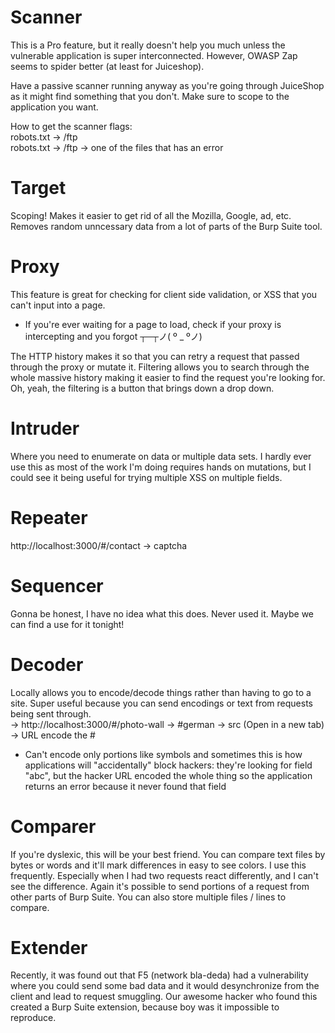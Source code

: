 # Scanner 
This is a Pro feature, but it really doesn't help you much unless the vulnerable application is super interconnected. However, OWASP Zap seems to spider better (at least for Juiceshop).

Have a passive scanner running anyway as you're going through JuiceShop as it might find something that you don't. Make sure to scope to the application you want.

How to get the scanner flags:  
robots.txt -> /ftp  
robots.txt -> /ftp -> one of the files that has an error

# Target
Scoping! Makes it easier to get rid of all the Mozilla, Google, ad, etc. Removes random unncessary data from a lot of parts of the Burp Suite tool.

# Proxy
This feature is great for checking for client side validation, or XSS that you can't input into a page.

* If you're ever waiting for a page to load, check if your proxy is intercepting and you forgot ┬─┬ノ( º _ ºノ)

The HTTP history makes it so that you can retry a request that passed through the proxy or mutate it. Filtering allows you to search through the whole massive history making it easier to find the request you're looking for. Oh, yeah, the filtering is a button that brings down a drop down.

# Intruder
Where you need to enumerate on data or multiple data sets. I hardly ever use this as most of the work I'm doing requires hands on mutations, but I could see it being useful for trying multiple XSS on multiple fields.

# Repeater
http://localhost:3000/#/contact -> captcha

# Sequencer
Gonna be honest, I have no idea what this does. Never used it. Maybe we can find a use for it tonight!

# Decoder
Locally allows you to encode/decode things rather than having to go to a site. Super useful because you can send encodings or text from requests being sent through.  
-> http://localhost:3000/#/photo-wall -> #german -> src (Open in a new tab) -> URL encode the #  
* Can't encode only portions like symbols and sometimes this is how applications will "accidentally" block hackers: they're looking for field "abc", but the hacker URL encoded the whole thing so the application returns an error because it never found that field

# Comparer
If you're dyslexic, this will be your best friend. You can compare text files by bytes or words and it'll mark differences in easy to see colors. I use this frequently. Especially when I had two requests react differently, and I can't see the difference. Again it's possible to send portions of a request from other parts of Burp Suite. You can also store multiple files / lines to compare.

# Extender
Recently, it was found out that F5 (network bla-deda) had a vulnerability where you could send some bad data and it would desynchronize from the client and lead to request smuggling. Our awesome hacker who found this created a Burp Suite extension, because boy was it impossible to reproduce.
